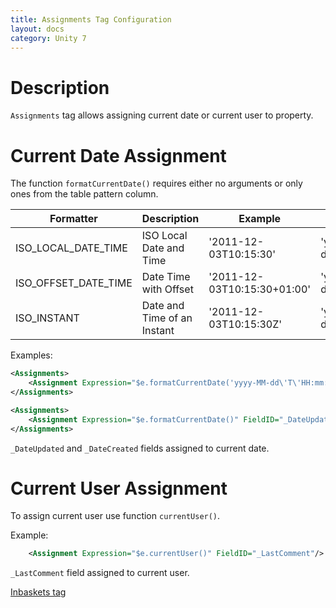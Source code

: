 ```yaml
---
title: Assignments Tag Configuration
layout: docs
category: Unity 7
---
```


# Description

`Assignments` tag allows assigning current date or current user to property.

# Current Date Assignment

The function `formatCurrentDate()` requires either no arguments or only ones from the table pattern column.

| Formatter | Description | Example | Pattern |
|-------|--------|---------|--------|
| ISO_LOCAL_DATE_TIME | ISO Local Date and Time | '2011-12-03T10:15:30' | 'yyyy-MM-dd\'T\'HH:mm:ss' |
| ISO_OFFSET_DATE_TIME | Date Time with Offset | '2011-12-03T10:15:30+01:00' | 'yyyy-MM-dd'T'HH:mm:ss.SSSZ' |
| ISO_INSTANT |	Date and Time of an Instant | '2011-12-03T10:15:30Z' | 'yyyy-MM-dd\'T\'HH:mm:ss\'Z\'' |

Examples:

```xml
<Assignments>
    <Assignment Expression="$e.formatCurrentDate('yyyy-MM-dd\'T\'HH:mm:ss')" FieldID="_DateCreated"/>
</Assignments>
```

```xml
<Assignments>
    <Assignment Expression="$e.formatCurrentDate()" FieldID="_DateUpdated"/>
</Assignments>
```

`_DateUpdated` and `_DateCreated` fields assigned to current date.

# Current User Assignment

To assign current user use function `currentUser()`.

Example:

```xml 
    <Assignment Expression="$e.currentUser()" FieldID="_LastComment"/>
```

`_LastComment` field assigned to current user.

[Inbaskets tag](../inbaskets-tag.md)  
